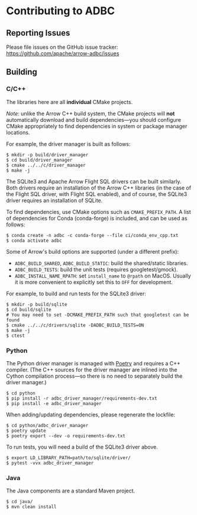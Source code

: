 <!---
  Licensed to the Apache Software Foundation (ASF) under one
  or more contributor license agreements.  See the NOTICE file
  distributed with this work for additional information
  regarding copyright ownership.  The ASF licenses this file
  to you under the Apache License, Version 2.0 (the
  "License"); you may not use this file except in compliance
  with the License.  You may obtain a copy of the License at

    http://www.apache.org/licenses/LICENSE-2.0

  Unless required by applicable law or agreed to in writing,
  software distributed under the License is distributed on an
  "AS IS" BASIS, WITHOUT WARRANTIES OR CONDITIONS OF ANY
  KIND, either express or implied.  See the License for the
  specific language governing permissions and limitations
  under the License.
-->

# Contributing to ADBC

## Reporting Issues

Please file issues on the GitHub issue tracker:
https://github.com/apache/arrow-adbc/issues

## Building

### C/C++

The libraries here are all **individual** CMake projects.

_Note:_ unlike the Arrow C++ build system, the CMake projects will
**not** automatically download and build dependencies—you should
configure CMake appropriately to find dependencies in system or
package manager locations.

For example, the driver manager is built as follows:

```shell
$ mkdir -p build/driver_manager
$ cd build/driver_manager
$ cmake ../../c/driver_manager
$ make -j
```

The SQLite3 and Apache Arrow Flight SQL drivers can be built
similarly.  Both drivers require an installation of the Arrow C++
libraries (in the case of the Flight SQL driver, with Flight SQL
enabled), and of course, the SQLite3 driver requires an installation
of SQLite.

To find dependencies, use CMake options such as `CMAKE_PREFIX_PATH`.
A list of dependencies for Conda (conda-forge) is included, and can be
used as follows:

```shell
$ conda create -n adbc -c conda-forge --file ci/conda_env_cpp.txt
$ conda activate adbc
```

Some of Arrow's build options are supported (under a different prefix):

- `ADBC_BUILD_SHARED`, `ADBC_BUILD_STATIC`: build the shared/static libraries.
- `ADBC_BUILD_TESTS`: build the unit tests (requires googletest/gmock).
- `ADBC_INSTALL_NAME_RPATH`: set `install_name` to `@rpath` on MacOS.
  Usually it is more convenient to explicitly set this to `OFF` for
  development.

For example, to build and run tests for the SQLite3 driver:

```shell
$ mkdir -p build/sqlite
$ cd build/sqlite
# You may need to set -DCMAKE_PREFIX_PATH such that googletest can be found
$ cmake ../../c/drivers/sqlite -DADBC_BUILD_TESTS=ON
$ make -j
$ ctest
```

### Python

The Python driver manager is managed with [Poetry][poetry] and
requires a C++ compiler.  (The C++ sources for the driver manager are
inlined into the Cython compilation process—so there is no need to
separately build the driver manager.)

```shell
$ cd python
$ pip install -r adbc_driver_manager/requirements-dev.txt
$ pip install -e adbc_driver_manager
```

When adding/updating dependencies, please regenerate the lockfile:

```shell
$ cd python/adbc_driver_manager
$ poetry update
$ poetry export --dev -o requirements-dev.txt
```

To run tests, you will need a build of the SQLite3 driver above.

```shell
$ export LD_LIBRARY_PATH=path/to/sqlite/driver/
$ pytest -vvx adbc_driver_manager
```

[poetry]: https://python-poetry.org

### Java

The Java components are a standard Maven project.

```shell
$ cd java/
$ mvn clean install
```
